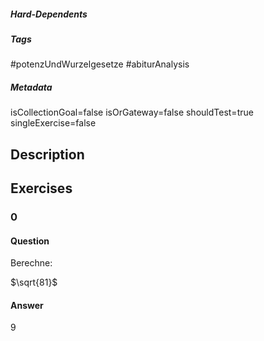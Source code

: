 ##### Hard-Dependents 

##### Tags 
#potenzUndWurzelgesetze
#abiturAnalysis
##### Metadata 
isCollectionGoal=false
isOrGateway=false
shouldTest=true
singleExercise=false
## Description 
 
## Exercises 
### 0 
#### Question 
Berechne:

$\sqrt{81}$
#### Answer 
$9$
